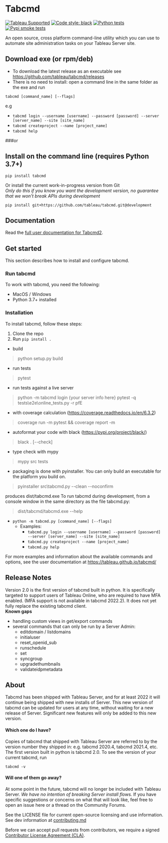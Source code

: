 # Tabcmd

[![Tableau Supported](https://img.shields.io/badge/Support%20Level-Tableau%20Supported-53bd92.svg)](https://www.tableau.com/support-levels-it-and-developer-tools)
[![Code style: black](https://img.shields.io/badge/code%20style-black-000000.svg)](https://github.com/psf/black)
[![Python tests](https://github.com/tableau/tabcmd/actions/workflows/run-tests.yml/badge.svg)](https://github.com/tableau/tabcmd/actions/workflows/run-tests.yml)
[![Pypi smoke tests](https://github.com/tableau/tabcmd/actions/workflows/python-app.yml/badge.svg)](https://github.com/tableau/tabcmd/actions/workflows/python-app.yml)

An open source, cross platform command-line utility which you can use to automate site administration tasks on your Tableau Server site. 


## Download exe (or rpm/deb)
* To download the latest release as an executable see https://github.com/tableau/tabcmd/releases
* There is no need to install: open a command line in the same folder as the exe and run
```shell
tabcmd [command_name] [--flags]
```
e.g 
* `tabcmd login --username [username] --password [password] --server [server_name] --site [site_name]`
* `tabcmd createproject --name [project_name]`
* `tabcmd help`

###or
## Install on the command line (requires Python 3.7+)

```shell
pip install tabcmd
```

Or install the current work-in-progress version from Git\
*Only do this if you know you want the development version, no guarantee that we won't break APIs during development*

```shell
pip install git+https://github.com/tableau/tabcmd.git@development
```

## Documentation

Read the [full user documentation for Tabcmd2](docs/index.md).

## Get started

This section describes how to install and configure tabcmd.

### Run tabcmd

To work with tabcmd, you need the following:

* MacOS / Windows
* Python 3.7+ installed

### Installation

To install tabcmd, follow these steps:

1. Clone the repo
2. Run `pip install .`

- build
> python setup.py build

- run tests
> pytest
- run tests against a live server
> python -m tabcmd login {your server info here}
> pytest -q tests\e2e\online_tests.py -r pfE
- with coverage calculation (https://coverage.readthedocs.io/en/6.3.2)
> coverage run -m pytest && coverage report -m

- autoformat your code with black (https://pypi.org/project/black/)
> black . [--check]

- type check with mypy
> mypy src tests

- packaging is done with pyinstaller. You can only build an executable for the platform you build on.
> pyinstaller src\tabcmd.py --clean --noconfirm

produces dist/tabcmd.exe
To run tabcmd during development, from a console window in the same directory as the file tabcmd.py:

> dist/tabcmd/tabcmd.exe --help

* `python -m tabcmd.py [command_name] [--flags]`
    * Examples:
        * `tabcmd.py login --username [username] --password [password] --server [server_name] --site [site_name]`
        * `tabcmd.py createproject --name [project_name]`
        * `tabcmd.py help`
        
For more examples and information about the available commands and options, 
see the user documentation at https://tableau.github.io/tabcmd/


## Release Notes
Version 2.0 is the first version of tabcmd built in python. 
It is specifically targeted to support users of Tableau Online, who are required to have MFA enabled. 
(MFA support is not available in tabcmd 2022.2). It does not yet fully replace the existing tabcmd client.\
**Known gaps**
- handling custom views in get/export commands
- several commands that can only be run by a Server Admin:
  - editdomain / listdomains
  - initialuser 
  - reset_openid_sub 
  - runschedule 
  - set 
  - syncgroup 
  - upgradethumbnails 
  - validateidpmetadata


## About

Tabcmd has been shipped with Tableau Server, and for at least 2022 it will continue being shipped with new installs of Server. 
This new version of tabcmd can be updated for users at any time, without waiting for a new release of Server. 
Significant new features will only be added to this new version.

#### Which one do I have?
Copies of tabcmd that shipped with Tableau Server are referred to by the version number they shipped in: e.g. tabcmd 2020.4, tabcmd 2021.4, etc. The first version built in python is tabcmd 2.0. To see the version of your current tabcmd, run 

`tabcmd -v`

#### Will one of them go away? 
At some point in the future, tabcmd will no longer be included with Tableau Server. 
*We have no intention of breaking Server install flows.* 
If you have specific suggestions or concerns on what that will look like, feel free to open an issue here or a thread on the Community Forums.


See the LICENSE file for current open-source licensing and use information. See dev information at [contributing.md](./contributing.md)

Before we can accept pull requests from contributors, we require a signed [Contributor License Agreement (CLA)](http://tableau.github.io/contributing.html).
